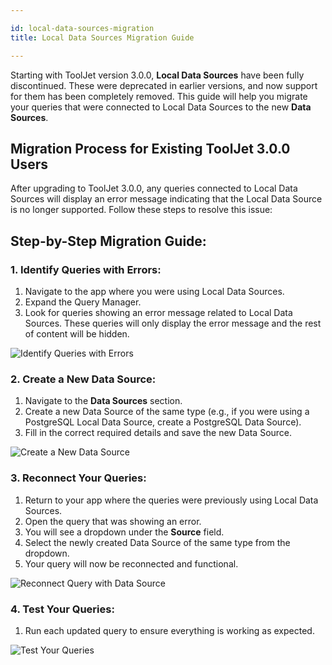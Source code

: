 ```yaml
---

id: local-data-sources-migration  
title: Local Data Sources Migration Guide

---
```


Starting with ToolJet version 3.0.0, **Local Data Sources** have been fully discontinued. These were deprecated in earlier versions, and now support for them has been completely removed. This guide will help you migrate your queries that were connected to Local Data Sources to the new **Data Sources**.

## Migration Process for Existing ToolJet 3.0.0 Users

After upgrading to ToolJet 3.0.0, any queries connected to Local Data Sources will display an error message indicating that the Local Data Source is no longer supported. Follow these steps to resolve this issue:

## Step-by-Step Migration Guide:

### 1. Identify Queries with Errors:
   1. Navigate to the app where you were using Local Data Sources.
   2. Expand the Query Manager.
   3. Look for queries showing an error message related to Local Data Sources. These queries will only display the error message and the rest of content will be hidden.

<div style={{textAlign: 'center'}}>
<img style={{ border:'0', marginBottom:'15px', borderRadius:'5px', boxShadow: '0px 1px 3px rgba(0, 0, 0, 0.2)' }} className="screenshot-full" src="/img/datasource-reference/v3-migration/query-error.png" alt="Identify Queries with Errors"/>
</div>

### 2. Create a New Data Source:
   1. Navigate to the **Data Sources** section.
   2. Create a new Data Source of the same type (e.g., if you were using a PostgreSQL Local Data Source, create a PostgreSQL Data Source).
   3. Fill in the correct required details and save the new Data Source.

<div style={{textAlign: 'center'}}>
<img style={{ border:'0', marginBottom:'15px', borderRadius:'5px', boxShadow: '0px 1px 3px rgba(0, 0, 0, 0.2)' }} className="screenshot-full" src="/img/datasource-reference/v3-migration/create-new-data-source.png" alt="Create a New Data Source"/>
</div>

### 3. Reconnect Your Queries:
   1. Return to your app where the queries were previously using Local Data Sources.
   2. Open the query that was showing an error.
   3. You will see a dropdown under the **Source** field.
   4. Select the newly created Data Source of the same type from the dropdown.
   5. Your query will now be reconnected and functional.

<div style={{textAlign: 'center'}}>
<img style={{ border:'0', marginBottom:'15px', borderRadius:'5px', boxShadow: '0px 1px 3px rgba(0, 0, 0, 0.2)' }} className="screenshot-full" src="/img/datasource-reference/v3-migration/query-reconnection.png" alt="Reconnect Query with Data Source"/>
</div>

### 4. Test Your Queries:
   1. Run each updated query to ensure everything is working as expected.

<div style={{textAlign: 'center'}}>
<img style={{ border:'0', marginBottom:'15px', borderRadius:'5px', boxShadow: '0px 1px 3px rgba(0, 0, 0, 0.2)' }} className="screenshot-full" src="/img/datasource-reference/v3-migration/test-queries.png" alt="Test Your Queries"/>
</div>